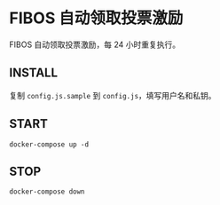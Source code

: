 # FIBOS 自动领取投票激励

FIBOS 自动领取投票激励，每 24 小时重复执行。

## INSTALL
复制 `config.js.sample` 到 `config.js`，填写用户名和私钥。

## START
```
docker-compose up -d
```

## STOP
```
docker-compose down
```
